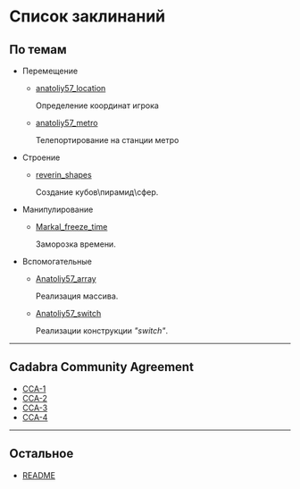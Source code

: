 # Список заклинаний ##

## По темам ##

* Перемещение

  * [anatoliy57_location](moving/anatoliy57/location/location.md)

    Определение координат игрока

  * [anatoliy57_metro](moving/anatoliy57/metro/metro.md)

    Телепортирование на станции метро

* Строение

  * [reverin_shapes](build/reverin/reverin_shapes.md)

    Создание кубов\пирамид\сфер.

* Манипулирование

  * [Markal_freeze_time](manipulation/Markal/freeze.md)

    Заморозка времени.

* Вспомогательные

  * [Anatoliy57_array](util/anatoliy57/array/array.md)

    Реализация массива.

  * [Anatoliy57_switch](util/anatoliy57/switch/switch.md)

    Реализации конструкции *"switch"*.

***

## Cadabra Community Agreement ##

* [CCA-1](documents/CCA-1.md)
* [CCA-2](documents/CCA-2.md)
* [CCA-3](documents/CCA-3.md)
* [CCA-4](documents/CCA-4.md)

***

## Остальное ##

* [README](../README.md)
